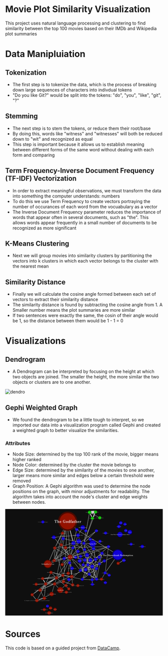# Movie Plot Similarity Visualization

This project uses natural language processing and clustering to find similarity between the top 100 movies based on their IMDb and Wikipedia plot summaries


# Data Manipluiation

## Tokenization
* The first step is to tokenize the data, which is the process of breaking down large sequences of characters into indivdual tokens
* "Do you like Git?" would be split into the tokens: "do", "you", "like", "git", "?"

## Stemming
* The next step is to stem the tokens, or reduce them their root/base
* By doing this, words like "witness" and "witnesses" will both be reduced down to "wit" and recognized as equal
* This step is important because it allows us to establish meaning between different forms of the same word without dealing with each form and comparing

## Term Frequency-Inverse Document Frequency (TF-IDF) Vectorization
* In order to extract meaningful observations, we must transform the data into something the computer understands: numbers
* To do this we use Term Frequency to create vectors portraying the number of occurances of each word from the vocuabulary as a vector
* The Inverse Document Frequency parameter reduces the importance of words that appear often in several documents, such as "the". This
 allows words appear frequently in a small number of documents to be recognized as more significant
 
## K-Means Clustering
* Next we will group movies into similarity clusters by partitioning the vectors into k clusters in which each vector belongs to the cluster
 with the nearest mean
  
## Similarity Distance
* Finally we will calculate the cosine angle formed between each set of vectors to extract their similarity distance
* The similarity distance is found by subtracting the cosine angle from 1. A Smaller number means the plot summaries are more similar
* If two sentences were exactly the same, the cosin of their angle would be 1, so the distance between them would be 1 - 1 = 0


# Visualizations

## Dendrogram
 * A Dendrogram can be interpreted by focusing on the height at which two objects are joined. The smaller the height, the more similar the two objects or clusters are 
 to one another. 
 
 ![dendro](dendro.png)
 
## Gephi Weighted Graph
 * We found the dendrogram to be a little tough to interpret, so we imported our data into a visualization program called Gephi and created a weighted graph to better visualize the similarities. 
 ### Attributes
  * Node Size: determined by the top 100 rank of the movie, bigger means higher ranked
  * Node Color: determined by the cluster the movie belongs to
  * Edge Size: determined by the similarity of the movies to one another, larger means more similar and edges below a certain threshold were removed
  * Graph Position: A Gephi algorithm was used to determine the node positions on the graph, with minor adjustments for readability. The algorithm takes into account the node's cluster and edge weights between nodes. 
  
![graph](Similarity_Visualization.png)


# Sources
This code is based on a guided project from [DataCamp](https://projects.datacamp.com/projects/648).

